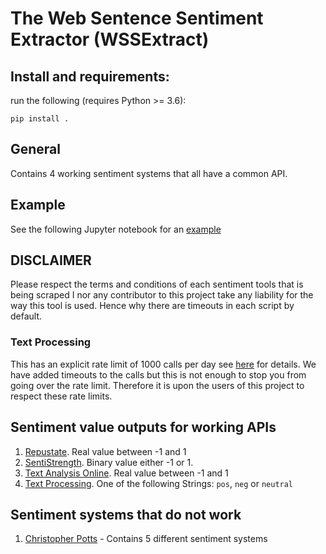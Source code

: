 # The Web Sentence Sentiment Extractor (WSSExtract)

## Install and requirements:
run the following (requires Python >= 3.6):

`pip install .`

## General
Contains 4 working sentiment systems that all have a common API.

## Example

See the following Jupyter notebook for an [example](./notebooks/example.ipynb)

## DISCLAIMER
Please respect the terms and conditions of each sentiment tools that is being
scraped I nor any contributor to this project take any liability for the way
this tool is used. Hence why there are timeouts in each script by default.

### Text Processing
This has an explicit rate limit of 1000 calls per day see [here](http://text-processing.com/docs/index.html) for details. We have added timeouts to the calls but this is not enough to stop you from going over the rate limit. Therefore it is upon the users of this project to respect these rate limits.

## Sentiment value outputs for working APIs
1. [Repustate](./wss_extract/repustate.py). Real value between -1 and 1
2. [SentiStrength](./wss_extract/sentistrength.py). Binary value either -1 or 1.
3. [Text Analysis Online](./wss_extract/text_analysis_online.py). Real value between -1 and 1
4. [Text Processing](./wss_extract/text_processing.py). One of the following Strings: `pos`, `neg` or `neutral`

## Sentiment systems that do not work
1. [Christopher Potts](./wss_extract/chris_potts.py) - Contains 5 different sentiment systems
